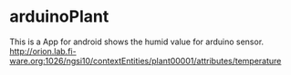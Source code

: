 # arduinoPlant
This is a App for android shows the humid value for arduino sensor.
http://orion.lab.fi-ware.org:1026/ngsi10/contextEntities/plant00001/attributes/temperature
